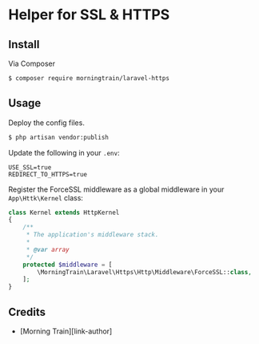 # Helper for SSL & HTTPS

## Install

Via Composer

``` bash
$ composer require morningtrain/laravel-https
```

## Usage

Deploy the config files.

``` bash
$ php artisan vendor:publish
```
Update the following in your `.env`:
```
USE_SSL=true
REDIRECT_TO_HTTPS=true
```

Register the ForceSSL middleware as a global middleware in your `App\Httk\Kernel` class:
``` php
class Kernel extends HttpKernel
{
    /**
     * The application's middleware stack.
     *
     * @var array
     */
    protected $middleware = [
        \MorningTrain\Laravel\Https\Http\Middleware\ForceSSL::class,
    ];
}
```

## Credits

- [Morning Train][link-author]

